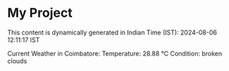# My Project

This content is dynamically generated in Indian Time (IST): 2024-08-06 12:11:17 IST


Current Weather in Coimbatore:
Temperature: 28.88 °C
Condition: broken clouds
